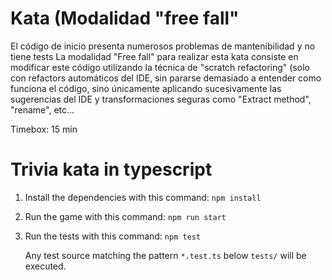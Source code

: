 Kata (Modalidad "free fall"
====================
El código de inicio presenta numerosos problemas de mantenibilidad y no tiene tests
La modalidad "Free fall" para realizar esta kata consiste en modificar este código utilizando la técnica de "scratch refactoring" (solo con refactors automáticos del IDE, sin pararse demasiado a entender como funciona el código, sino únicamente aplicando sucesivamente las sugerencias del IDE y transformaciones seguras como "Extract method", "rename", etc...

Timebox: 15 min



Trivia kata in typescript
=========================

1. Install the dependencies with this command: `npm install`
2. Run the game with this command: `npm run start`
3. Run the tests with this command: `npm test`

    Any test source matching the pattern `*.test.ts` below `tests/` will be executed.

